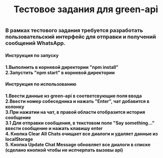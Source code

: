 <h1 align="center"> Тестовое задания для green-api <h1>
<h3>В рамках тестового задания требуется разработать пользовательский интерфейс для
  отправки и получений сообщений WhatsApp. </br>
<h4>Инструкция по запуску<h4>
1.Выполнить в корневой директории "npm install" </br>
2.Запустить "npm start" в корневой директории   </br>
<h4>Инструкция по использованию<h4>
1.Ввести данные из green-api в соответсвующие поля ввода </br>
2.Ввести номер собеседника и нажать "Enter", чат добавится в колонку</br>
3.При нажатии на чат, в правой области отобразится история сообщение</br>
3.1 Для отправки сообщения, в текстовом поле "Say something..." ввести сообщение и нажать клавишу enter</br>
4. Кнопка Clear All Chats очищает все диалоги и удаляет данные из localStorage</br>
5. Кнопка Update Chat Message обновляет все диалоги в списке (сделано кнопкой чтобы не испчерпать вызовы api)   </br>
 </h3>

